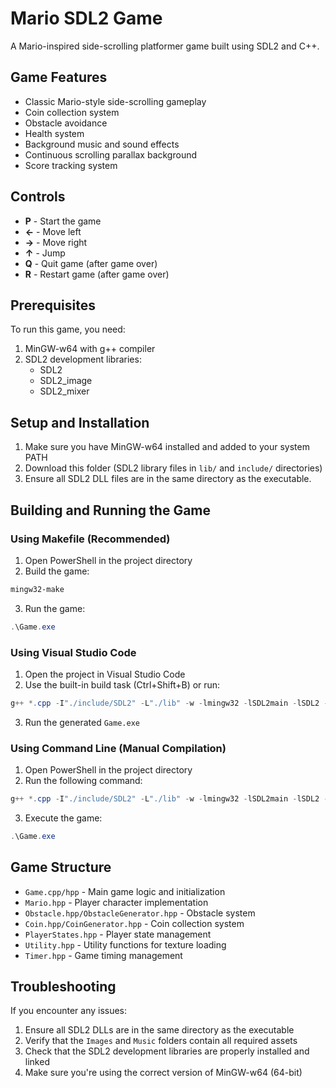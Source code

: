 # Mario SDL2 Game

A Mario-inspired side-scrolling platformer game built using SDL2 and C++.

## Game Features

- Classic Mario-style side-scrolling gameplay
- Coin collection system
- Obstacle avoidance
- Health system
- Background music and sound effects
- Continuous scrolling parallax background
- Score tracking system

## Controls

- **P** - Start the game
- **←** - Move left
- **→** - Move right
- **↑** - Jump
- **Q** - Quit game (after game over)
- **R** - Restart game (after game over)

## Prerequisites

To run this game, you need:

1. MinGW-w64 with g++ compiler
2. SDL2 development libraries:
   - SDL2
   - SDL2_image
   - SDL2_mixer

## Setup and Installation

1. Make sure you have MinGW-w64 installed and added to your system PATH
2. Download this folder (SDL2 library files in `lib/` and `include/` directories)
3. Ensure all SDL2 DLL files are in the same directory as the executable.

## Building and Running the Game

### Using Makefile (Recommended)

1. Open PowerShell in the project directory
2. Build the game:
```powershell
mingw32-make
```
3. Run the game:
```powershell
.\Game.exe
```

### Using Visual Studio Code

1. Open the project in Visual Studio Code
2. Use the built-in build task (Ctrl+Shift+B) or run:
```powershell
g++ *.cpp -I"./include/SDL2" -L"./lib" -w -lmingw32 -lSDL2main -lSDL2 -lSDL2_image -lSDL2_mixer -o Game.exe
```
3. Run the generated `Game.exe`

### Using Command Line (Manual Compilation)

1. Open PowerShell in the project directory
2. Run the following command:
```powershell
g++ *.cpp -I"./include/SDL2" -L"./lib" -w -lmingw32 -lSDL2main -lSDL2 -lSDL2_image -lSDL2_mixer -o Game.exe
```
3. Execute the game:
```powershell
.\Game.exe
```

## Game Structure

- `Game.cpp/hpp` - Main game logic and initialization
- `Mario.hpp` - Player character implementation
- `Obstacle.hpp/ObstacleGenerator.hpp` - Obstacle system
- `Coin.hpp/CoinGenerator.hpp` - Coin collection system
- `PlayerStates.hpp` - Player state management
- `Utility.hpp` - Utility functions for texture loading
- `Timer.hpp` - Game timing management

## Troubleshooting

If you encounter any issues:

1. Ensure all SDL2 DLLs are in the same directory as the executable
2. Verify that the `Images` and `Music` folders contain all required assets
3. Check that the SDL2 development libraries are properly installed and linked
4. Make sure you're using the correct version of MinGW-w64 (64-bit)
